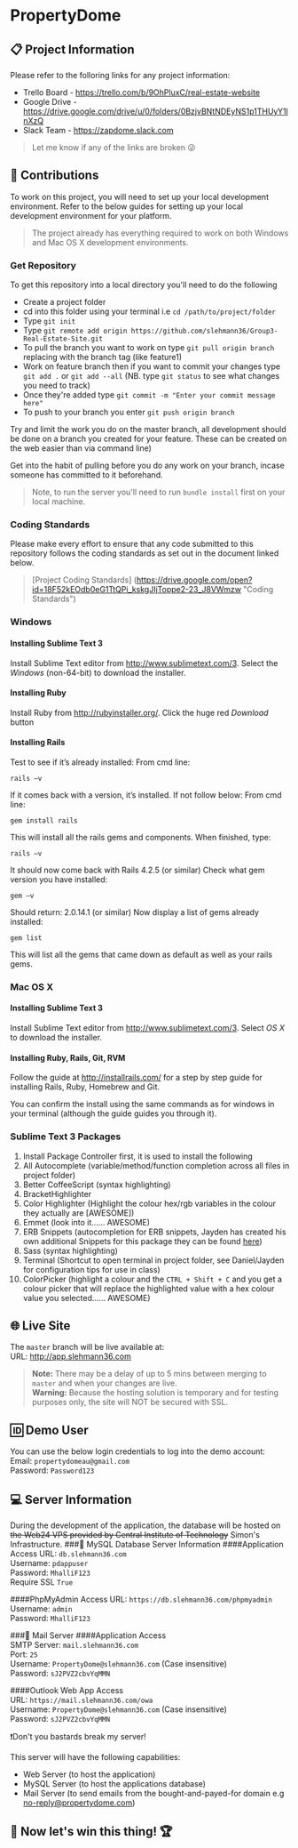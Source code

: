 # PropertyDome
## :clipboard: Project Information
Please refer to the folloring links for any project information:
* Trello Board - https://trello.com/b/9OhPluxC/real-estate-website
* Google Drive - https://drive.google.com/drive/u/0/folders/0BzjvBNtNDEyNS1p1THUyY1lnXzQ
* Slack Team - https://zapdome.slack.com

> Let me know if any of the links are broken :stuck_out_tongue_winking_eye:

## :pencil: Contributions
To work on this project, you will need to set up your local development environment. Refer to the below guides for setting up your local development environment for your platform.
> The project already has everything required to work on both Windows and Mac OS X development environments.

### Get Repository
To get this repository into a local directory you'll need to do the following
* Create a project folder
* cd into this folder using your terminal i.e ```cd /path/to/project/folder```
* Type ```git init```
* Type ```git remote add origin https://github.com/slehmann36/Group3-Real-Estate-Site.git```
* To pull the branch you want to work on type ```git pull origin branch``` replacing <branch> with the branch tag (like feature1)
* Work on feature branch then if you want to commit your changes type ```git add .``` or ```git add --all``` (NB. type ```git status``` to see what changes you need to track)
* Once they're added type ```git commit -m "Enter your commit message here"```
* To push to your branch you enter ```git push origin branch```

Try and limit the work you do on the master branch, all development should be done on a branch you created for your feature. These can be created on the web easier than via command line)

Get into the habit of pulling before you do any work on your branch, incase someone has committed to it beforehand.

> Note, to run the server you'll need to run ```bundle install``` first on your local machine.

### Coding Standards
Please make every effort to ensure that any code submitted to this repository follows the coding standards as set out in the document linked below.
> [Project Coding Standards] (https://drive.google.com/open?id=18F52kEOdb0eG1TtQPi_kskgJIjToppe2-23_J8VWmzw "Coding Standards")

### Windows
#### Installing Sublime Text 3
Install Sublime Text editor from http://www.sublimetext.com/3. Select the *Windows* (non-64-bit) to download the installer.
#### Installing Ruby
Install Ruby from http://rubyinstaller.org/. Click the huge red *Download* button
#### Installing Rails
Test to see if it’s already installed:
From cmd line:
```{r, engine='bash', count_lines}
rails –v
```
If it comes back with a version, it’s installed.
If not follow below:
From cmd line:
```{r, engine='bash', count_lines}
gem install rails
```
This will install all the rails gems and components.
When finished, type:
```{r, engine='bash', count_lines}
rails –v
```
It should now come back with Rails 4.2.5 (or similar)
Check what gem version you have installed:
```{r, engine='bash', count_lines}
gem –v
```
Should return: 2.0.14.1 (or similar)
Now display a list of gems already installed:
```{r, engine='bash', count_lines}
gem list
```
This will list all the gems that came down as default as well as your rails gems.

### Mac OS X
#### Installing Sublime Text 3
Install Sublime Text editor from http://www.sublimetext.com/3. Select *OS X* to download the installer.
#### Installing Ruby, Rails, Git, RVM
Follow the guide at http://installrails.com/ for a step by step guide for installing Rails, Ruby, Homebrew and Git.

You can confirm the install using the same commands as for windows in your terminal (although the guide guides you through it).

### Sublime Text 3 Packages
1. Install Package Controller first, it is used to install the following
2. All Autocomplete (variable/method/function completion across all files in project folder)
3. Better CoffeeScript (syntax highlighting)
4. BracketHighlighter
5. Color Highlighter (Highlight the colour hex/rgb variables in the colour they actually are [AWESOME])
6. Emmet (look into it...... AWESOME)
7. ERB Snippets (autocompletion for ERB snippets, Jayden has created his own additional Snippets for this package they can be found [here](https://drive.google.com/open?id=0B6E7GLA3svEcTnJqTWwyOXc5RDA "Custom ERB Snippets"))
8. Sass (syntax highlighting)
9. Terminal (Shortcut to open terminal in project folder, see Daniel/Jayden for configuration tips for use in class)
10. ColorPicker (highlight a colour and the ```CTRL + Shift + C``` and you get a colour picker that will replace the highlighted value with a hex colour value you selected...... AWESOME)

## :globe_with_meridians: Live Site
 The `master` branch will be live available at:  
 URL: http://app.slehmann36.com
 > **Note:** There may be a delay of up to 5 mins between merging to `master` and when your changes are live.  
 > **Warning:** Because the hosting solution is temporary and for testing purposes only, the site will NOT be secured with SSL.
 

## :id: Demo User
You can use the below login credentials to log into the demo account:  
Email: ```propertydomeau@gmail.com```  
Password: ```Password123```  

## :computer: Server Information
During the development of the application, the database will be hosted on ~~the Web24 VPS provided by Central Institute of Technology~~ Simon's Infrastructure. 
###:key: MySQL Database Server Information
####Application Access
URL: `db.slehmann36.com`  
Username: `pdappuser`  
Password: `MhalliF123`  
Require SSL `True`

####PhpMyAdmin Access
URL: `https://db.slehmann36.com/phpmyadmin`  
Username: `admin`  
Password: `MhalliF123`

###:e-mail: Mail Server
####Application Access  
SMTP Server: `mail.slehmann36.com`  
Port: `25`  
Username: `PropertyDome@slehmann36.com` (Case insensitive)  
Password: `sJ2PVZ2cbvYqMMN` 

####Outlook Web App Access  
URL: `https://mail.slehmann36.com/owa`  
Username: `PropertyDome@slehmann36.com` (Case insensitive)  
Password: `sJ2PVZ2cbvYqMMN` 

:exclamation:Don't you bastards break my server!

This server will have the following capabilities:
* Web Server (to host the application)
* MySQL Server (to host the applications database)
* Mail Server (to send emails from the bought-and-payed-for domain e.g no-reply@propertydome.com)

## :checkered_flag: Now let's win this thing! :trophy:
